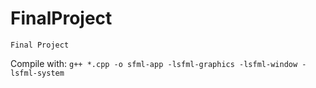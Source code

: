 # FinalProject

`Final Project`

Compile with: `g++ *.cpp -o sfml-app -lsfml-graphics -lsfml-window -lsfml-system`